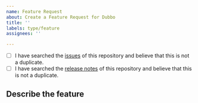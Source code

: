 ```yaml
---
name: Feature Request
about: Create a Feature Request for Dubbo
title: ''
labels: type/feature
assignees: ''

---
```

<!-- If you need to report a security issue please visit https://github.com/apache/dubbo/security/policy -->

- [ ] I have searched the [issues](https://github.com/apache/dubbo/issues) of this repository and believe that this is not a duplicate.
- [ ] I have searched the [release notes](https://github.com/apache/dubbo/releases) of this repository and believe that this is not a duplicate.

## Describe the feature
<!-- Please also discuss possible business value -->

